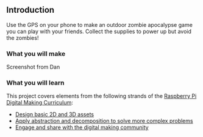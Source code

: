 ## Introduction

Use the GPS on your phone to make an outdoor zombie apocalypse game you can play with your friends. Collect the supplies to power up but avoid the zombies!

### What you will make

Screenshot from Dan

### What you will learn

This project covers elements from the following strands of the [Raspberry Pi Digital Making Curriculum](http://rpf.io/curriculum):

+ [Design basic 2D and 3D assets](https://curriculum.raspberrypi.org/design/creator/)
+ [Apply abstraction and decomposition to solve more complex problems](https://curriculum.raspberrypi.org/programming/developer/)
+ [Engage and share with the digital making community](https://curriculum.raspberrypi.org/community-and-sharing/creator/)

